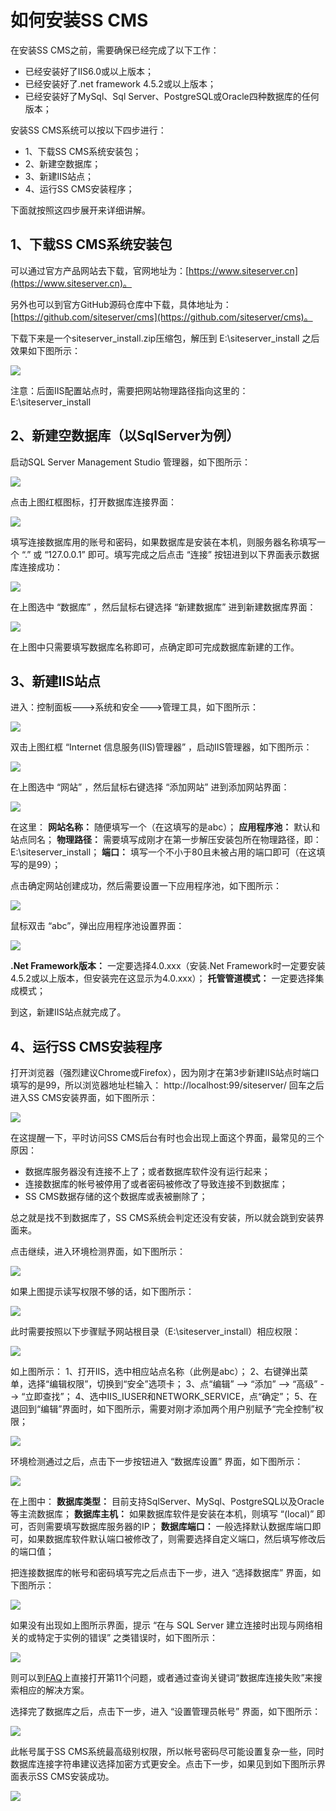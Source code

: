# 如何安装SS CMS 

在安装SS CMS之前，需要确保已经完成了以下工作：

+ 已经安装好了IIS6.0或以上版本；
+ 已经安装好了.net framework 4.5.2或以上版本；
+ 已经安装好了MySql、Sql Server、PostgreSQL或Oracle四种数据库的任何版本；

安装SS CMS系统可以按以下四步进行：

+ 1、下载SS CMS系统安装包；
+ 2、新建空数据库；
+ 3、新建IIS站点；
+ 4、运行SS CMS安装程序；

下面就按照这四步展开来详细讲解。

## 1、下载SS CMS系统安装包

可以通过官方产品网站去下载，官网地址为：[https://www.siteserver.cn](https://www.siteserver.cn)。

另外也可以到官方GitHub源码仓库中下载，具体地址为：[https://github.com/siteserver/cms](https://github.com/siteserver/cms)。

下载下来是一个siteserver_install.zip压缩包，解压到 E:\siteserver_install 之后效果如下图所示：

![](/assets/230.jpeg)

注意：后面IIS配置站点时，需要把网站物理路径指向这里的： E:\siteserver_install 

## 2、新建空数据库（以SqlServer为例）

启动SQL Server Management Studio 管理器，如下图所示：

![](/assets/231.jpeg)

点击上图红框图标，打开数据库连接界面：

![](/assets/232.jpeg)

填写连接数据库用的账号和密码，如果数据库是安装在本机，则服务器名称填写一个 “.” 或 “127.0.0.1” 即可。填写完成之后点击 “连接” 按钮进到以下界面表示数据库连接成功：

![](/assets/233.jpeg)

在上图选中 “数据库” ，然后鼠标右键选择 “新建数据库” 进到新建数据库界面：

![](/assets/234.jpeg)

在上图中只需要填写数据库名称即可，点确定即可完成数据库新建的工作。

## 3、新建IIS站点

进入：控制面板--->系统和安全--->管理工具，如下图所示：

![](/assets/235.jpeg)

双击上图红框 “Internet 信息服务(IIS)管理器” ，启动IIS管理器，如下图所示：

![](/assets/236.jpeg)

在上图选中 “网站” ，然后鼠标右键选择 “添加网站” 进到添加网站界面：

![](/assets/237.jpeg)

在这里：
**网站名称：** 随便填写一个（在这填写的是abc）；
**应用程序池：** 默认和站点同名；
**物理路径：** 需要填写成刚才在第一步解压安装包所在物理路径，即：E:\siteserver_install；
**端口：** 填写一个不小于80且未被占用的端口即可（在这填写的是99）； 

点击确定网站创建成功，然后需要设置一下应用程序池，如下图所示：

![](/assets/238.jpeg)

鼠标双击 “abc”，弹出应用程序池设置界面：

![](/assets/239.jpeg)

**.Net Framework版本：** 一定要选择4.0.xxx（安装.Net Framework时一定要安装4.5.2或以上版本，但安装完在这显示为4.0.xxx）；
**托管管道模式：** 一定要选择集成模式；

到这，新建IIS站点就完成了。

## 4、运行SS CMS安装程序

打开浏览器（强烈建议Chrome或Firefox），因为刚才在第3步新建IIS站点时端口填写的是99，所以浏览器地址栏输入：
http://localhost:99/siteserver/ 
回车之后进入SS CMS安装界面，如下图所示：

![](/assets/240.jpg)

在这提醒一下，平时访问SS CMS后台有时也会出现上面这个界面，最常见的三个原因： 
+ 数据库服务器没有连接不上了；或者数据库软件没有运行起来； 
+ 连接数据库的帐号被停用了或者密码被修改了导致连接不到数据库； 
+ SS CMS数据存储的这个数据库或表被删除了； 

总之就是找不到数据库了，SS CMS系统会判定还没有安装，所以就会跳到安装界面来。

点击继续，进入环境检测界面，如下图所示：

![](/assets/241.jpg)

如果上图提示读写权限不够的话，如下图所示：

![](/assets/296.jpg)

此时需要按照以下步骤赋予网站根目录（E:\siteserver_install）相应权限：

![](/assets/297.jpg)

如上图所示：
1、打开IIS，选中相应站点名称（此例是abc）；
2、右键弹出菜单，选择“编辑权限”，切换到“安全”选项卡；
3、点“编辑” --> “添加” --> “高级” --> “立即查找”；
4、选中IIS_IUSER和NETWORK_SERVICE，点“确定”；
5、在退回到“编辑”界面时，如下图所示，需要对刚才添加两个用户别赋予“完全控制”权限；

![](/assets/298.jpg)

环境检测通过之后，点击下一步按钮进入 “数据库设置” 界面，如下图所示：

![](/assets/242.jpg)

在上图中：
**数据库类型：** 目前支持SqlServer、MySql、PostgreSQL以及Oracle等主流数据库；
**数据库主机：** 如果数据库软件是安装在本机，则填写 “(local)” 即可，否则需要填写数据库服务器的IP；
**数据库端口：** 一般选择默认数据库端口即可，如果数据库软件默认端口被修改了，则需要选择自定义端口，然后填写修改后的端口值；

把连接数据库的帐号和密码填写完之后点击下一步，进入 “选择数据库” 界面，如下图所示：

![](/assets/243.jpg)

如果没有出现如上图所示界面，提示 “在与 SQL Server 建立连接时出现与网络相关的或特定于实例的错误” 之类错误时，如下图所示：

![](/assets/299.jpg)

则可以到[FAQ](http://docs.siteserver.cn/faq/)上直接打开第11个问题，或者通过查询关键词“数据库连接失败”来搜索相应的解决方案。

选择完了数据库之后，点击下一步，进入 “设置管理员帐号” 界面，如下图所示：

![](/assets/244.jpg)

此帐号属于SS CMS系统最高级别权限，所以帐号密码尽可能设置复杂一些，同时数据库连接字符串建议选择加密方式更安全。点击下一步，如果见到如下图所示界面表示SS CMS安装成功。

![](/assets/245.jpg)
